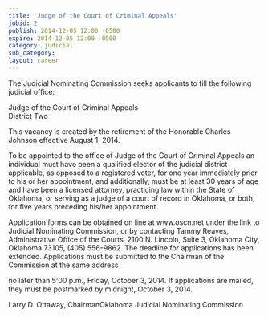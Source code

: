 ```yaml
---
title: 'Judge of the Court of Criminal Appeals'
jobid: 2
publish: 2014-12-05 12:00 -0500
expire: 2014-12-05 12:00 -0500
category: judicial
sub_category: 
layout: career
---
```

 <p>The Judicial Nominating Commission seeks applicants to fill the following judicial office:</p><p>Judge of the Court of Criminal Appeals<br>District Two</p><p>This vacancy is created by the retirement of the Honorable Charles Johnson effective August 1, 2014.</p><p>To be appointed to the office of Judge of the Court of Criminal Appeals an individual must have been a qualified elector of the judicial district applicable, as opposed to a registered voter, for one year immediately prior to his or her appointment, and additionally, must be at least 30 years of age and have been a licensed attorney, practicing law within the State of Oklahoma, or serving as a judge of a court of record in Oklahoma, or both, for five years preceding his/her appointment.  </p><p>Application forms can be obtained on line at www.oscn.net  under the link to Judicial Nominating Commission, or by contacting Tammy Reaves, Administrative Office of the Courts, 2100 N. Lincoln, Suite 3, Oklahoma City, Oklahoma  73105, (405) 556-9862. The deadline for applications has been extended.  Applications must be submitted to the Chairman of the Commission at the same address </p><p>no later than 5:00 p.m., Friday, October 3, 2014.  If applications are mailed, they must be postmarked by midnight, October 3, 2014.</p><p>Larry D. Ottaway, ChairmanOklahoma Judicial Nominating Commission</p>